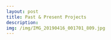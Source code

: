 ```yaml
---
layout: post
title: Past & Present Projects
description: 
img: /img/IMG_20190416_001701_809.jpg
---
```


